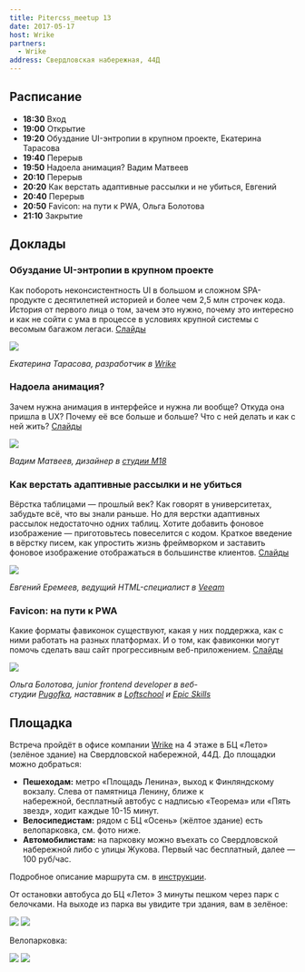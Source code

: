 ```yaml
---
title: Pitercss_meetup 13
date: 2017-05-17
host: Wrike
partners:
  - Wrike
address: Свердловская набережная, 44Д
---
```


## Расписание

- **18:30** Вход
- **19:00** Открытие
- **19:20** Обуздание UI-энтропии в крупном проекте, Екатерина Тарасова
- **19:40** Перерыв
- **19:50** Надоела анимация? Вадим Матвеев
- **20:10** Перерыв
- **20:20** Как верстать адаптивные рассылки и не убиться, Евгений 
- **20:40** Перерыв
- **20:50** Favicon: на пути к PWA, Ольга Болотова
- **21:10** Закрытие

## Доклады

### Обуздание UI-энтропии в крупном проекте

Как побороть неконсистентность UI в большом и сложном SPA-продукте с десятилетней историей и более чем 2,5 млн строчек кода. История от первого лица о том, зачем это нужно, почему это интересно и как не сойти с ума в процессе в условиях крупной системы с весомым багажом легаси. [Слайды](http://pitercss.ru/13/pres/ui-entropy.pdf)

![](speakers/1.jpg)

_Екатерина Тарасова, разработчик в [Wrike](https://www.wrike.com/ru/)_

### Надоела анимация?

Зачем нужна анимация в интерфейсе и нужна ли вообще? Откуда она пришла в UX? Почему её все больше и больше? Что с ней делать и как с ней жить? [Слайды](https://pitercss.ru/13/pres/animation.pdf)

![](speakers/2.jpg)

_Вадим Матвеев, дизайнер в [студии M18](http://m18.ru/)_

### Как верстать адаптивные рассылки и не убиться

Вёрстка таблицами — прошлый век? Как говорят в университетах, забудьте всё, что вы знали раньше. Но для верстки адаптивных рассылок недостаточно одних таблиц. Хотите добавить фоновое изображение — приготовьтесь повеселится с кодом. Краткое введение в вёрстку писем, как упростить жизнь фреймворком и заставить фоновое изображение отображаться в большинстве клиентов. [Слайды](https://pitercss.ru/13/pres/emails.pdf)

![](speakers/3.jpg)

_Евгений Еремеев, ведущий HTML-специалист в [Veeam](http://www.veeam.com/ru/)_

### Favicon: на пути к PWA

Какие форматы фавиконок существуют, какая у них поддержка, как с ними работать на разных платформах. И о том, как фавиконки могут помочь сделать ваш сайт прогрессивным веб-приложением. [Слайды](https://pitercss.ru/13/pres/favicon/)

![](speakers/4.jpg)

_Ольга Болотова, junior frontend developer в веб-студии [Pugofka](http://pugofka.com/), наставник в [Loftschool](https://loftschool.com/) и [Epic Skills](https://epixx.ru/)_

## Площадка

Встреча пройдёт в офисе компании [Wrike](https://www.wrike.com/ru/) на 4 этаже в БЦ «Лето» (зелёное здание) на Свердловской набережной, 44Д. До площадки можно добраться:

- **Пешеходам:** метро «Площадь Ленина», выход к Финляндскому вокзалу. Слева от памятница Ленину, ближе к набережной, бесплатный автобус с надписью «Теорема» или «Пять звезд», ходит каждые 10-15 минут.
- **Велосипедистам:** рядом с БЦ «Осень» (жёлтое здание) есть велопарковка, см. фото ниже.
- **Автомобилистам:** на парковку можно въехать со Свердловской набережной либо с улицы Жукова. Первый час бесплатный, далее — 100 руб/час.

Подробное описание маршрута см. в [инструкции](http://s.codepen.io/fogrew/debug/jmOzPa).

От остановки автобуса до БЦ «Лето» 3 минуты пешком через парк с белочками. На выходе из парка вы увидите три здания, вам в зелёное:

![](images/1.jpg)
![](images/2.jpg)

Велопарковка:

![](images/3.jpg)
![](images/4.jpg)